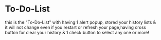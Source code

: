 # To-Do-List
this is the "To-Do-List" with having 1 alert popup, stored your history lists & it will not change even if you restart or refresh your page,having cross button for clear your history & 1 check button to select any one or more!
